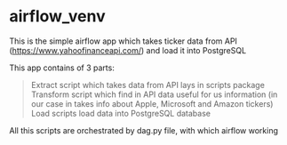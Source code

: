 # airflow_venv
This is the simple airflow app which takes ticker data from API (https://www.yahoofinanceapi.com/) and load it into PostgreSQL

This app contains of 3 parts:
> Extract script which takes data from API lays in scripts package
> Transform script which find in API data useful for us information (in our case in takes info about Apple, Microsoft and Amazon tickers)
> Load scripts load data into PostgreSQL database

All this scripts are orchestrated by dag.py file, with which airflow working

